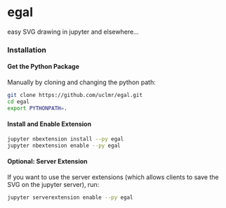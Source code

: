 # egal
easy SVG drawing in jupyter and elsewhere...

### Installation

#### Get the Python Package

Manually by cloning and changing the python path:
```bash
git clone https://github.com/uclmr/egal.git
cd egal
export PYTHONPATH=. 
```

#### Install and Enable Extension
```bash
jupyter nbextension install --py egal 
jupyter nbextension enable --py egal 
```

#### Optional: Server Extension 
If you want to use the server extensions (which allows clients to 
save the SVG on the jupyter server), run:

```bash
jupyter serverextension enable --py egal 
```